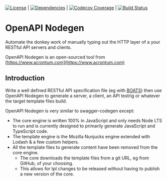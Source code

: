 [![License](http://img.shields.io/npm/l/boats.svg)](https://github.com/acrontum/openapi-nodegen/blob/master/LICENSE) | [![Dependencies](https://david-dm.org/johndcarmichael/boats.svg)](https://david-dm.org/acrontum/openapi-nodegen) | [![Codecov Coverage](https://img.shields.io/codecov/c/github/acrontum/openapi-nodegen/master.svg?style=flat-square)](https://codecov.io/gh/acrontum/openapi-nodegen/) | [![Build Status](https://travis-ci.org/acrontum/openapi-nodegen.svg?branch=master)](https://travis-ci.org/acrontum/openapi-nodegen)

# OpenAPI Nodegen

Automate the donkey work of manually typing out the HTTP layer of a your RESTful API servers and clients.

OpenAPI Nodegen is an open-sourced tool from [https://www.acrontum.com](https://www.acrontum.com)

## Introduction

Write a well defined RESTful API specification file (eg with [BOATS](https://www.npmjs.com/package/boats)) then use OpenAPI Nodegen to generate a server, a client, an API testrig or whatever the target template files build.

OpenAPI Nodegen is very similar to swagger-codegen except:
- The core engine is written 100% in JavaScript and only needs Node LTS to run and is currently designed to primarily generate JavaScript and TypeScript code.
- The template engine is the Mozilla Nunjucks engine extended with Lodash & a few custom helpers.
- All the template files to generate content have been removed from the core engine.
  - The core downloads the template files from a git URL, eg from GitHub, of your choosing.
  - This allows for tpl changes to be released without having to publish a new version of the core.
